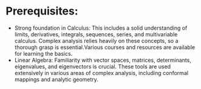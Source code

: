 # Prerequisites:

- Strong foundation in Calculus: This includes a solid understanding of limits, derivatives, integrals, sequences, series, and multivariable calculus. Complex analysis relies heavily on these concepts, so a thorough grasp is essential.Various courses and resources are available for learning the basics.
- Linear Algebra: Familiarity with vector spaces, matrices, determinants, eigenvalues, and eigenvectors is crucial. These tools are used extensively in various areas of complex analysis, including conformal mappings and analytic geometry.

